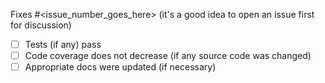 Fixes #<issue_number_goes_here> (it's a good idea to open an issue first for discussion)

- [ ] Tests (if any) pass
- [ ] Code coverage does not decrease (if any source code was changed)
- [ ] Appropriate docs were updated (if necessary)
